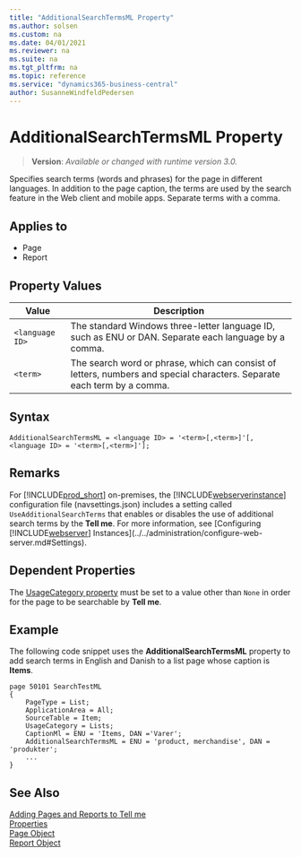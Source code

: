 ```yaml
---
title: "AdditionalSearchTermsML Property"
ms.author: solsen
ms.custom: na
ms.date: 04/01/2021
ms.reviewer: na
ms.suite: na
ms.tgt_pltfrm: na
ms.topic: reference
ms.service: "dynamics365-business-central"
author: SusanneWindfeldPedersen
---
```

[//]: # (START>DO_NOT_EDIT)
[//]: # (IMPORTANT:Do not edit any of the content between here and the END>DO_NOT_EDIT.)
[//]: # (Any modifications should be made in the .xml files in the ModernDev repo.)
# AdditionalSearchTermsML Property
> **Version**: _Available or changed with runtime version 3.0._

Specifies search terms (words and phrases) for the page in different languages. In addition to the page caption, the terms are used by the search feature in the Web client and mobile apps. Separate terms with a comma.

## Applies to
-   Page
-   Report

[//]: # (IMPORTANT: END>DO_NOT_EDIT)


## Property Values

|Value           |Description                                  |
|----------------|---------------------------------------------|
|`<language ID>`   |The standard Windows three-letter language ID, such as ENU or DAN. Separate each language by a comma.|
|`<term>`  |The search word or phrase, which can consist of letters, numbers and special characters. Separate each term by a comma.|

## Syntax

```AL
AdditionalSearchTermsML = <language ID> = '<term>[,<term>]'[, <language ID> = '<term>[,<term>]'];
```

## Remarks

For [!INCLUDE[prod_short](../includes/prod_short.md)] on-premises, the [!INCLUDE[webserverinstance](../includes/webserverinstance.md)] configuration file (navsettings.json) includes a setting called `UseAdditionalSearchTerms` that enables or disables the use of additional search terms by the **Tell me**. For more information, see [Configuring [!INCLUDE[webserver](../includes/webserver.md)] Instances](../../administration/configure-web-server.md#Settings).

## Dependent Properties

The [UsageCategory property](devenv-usagecategory-property.md) must be set to a value other than `None` in order for the page to be searchable by **Tell me**. 

## Example

The following code snippet uses the **AdditionalSearchTermsML** property to add search terms in English and Danish to a list page whose caption is **Items**.

```AL
page 50101 SearchTestML
{
    PageType = List;
    ApplicationArea = All;
    SourceTable = Item;
    UsageCategory = Lists;
    CaptionMl = ENU = 'Items, DAN ='Varer';
    AdditionalSearchTermsML = ENU = 'product, merchandise', DAN = 'produkter';
    ...
}
```

## See Also

[Adding Pages and Reports to Tell me](../devenv-al-menusuite-functionality.md)  
[Properties](devenv-properties.md)  
[Page Object](../devenv-page-object.md)  
[Report Object](../devenv-report-object.md)  